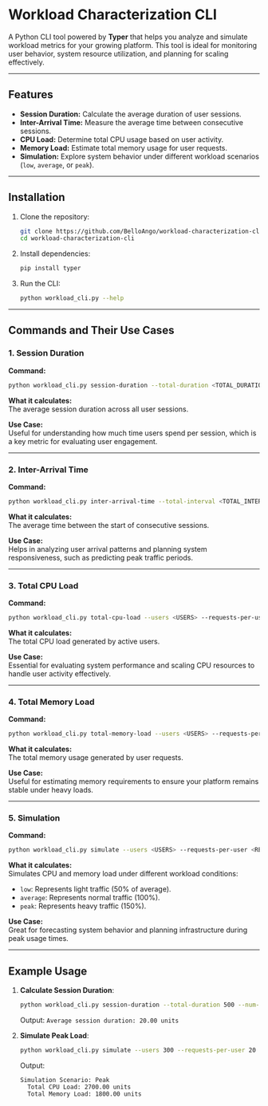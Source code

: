 # Workload Characterization CLI

A Python CLI tool powered by **Typer** that helps you analyze and simulate workload metrics for your growing platform. This tool is ideal for monitoring user behavior, system resource utilization, and planning for scaling effectively.

---

## Features

- **Session Duration:** Calculate the average duration of user sessions.
- **Inter-Arrival Time:** Measure the average time between consecutive sessions.
- **CPU Load:** Determine total CPU usage based on user activity.
- **Memory Load:** Estimate total memory usage for user requests.
- **Simulation:** Explore system behavior under different workload scenarios (`low`, `average`, or `peak`).

---

## Installation

1. Clone the repository:
   ```bash
   git clone https://github.com/BelloAngo/workload-characterization-cli.git
   cd workload-characterization-cli
   ```

2. Install dependencies:
   ```bash
   pip install typer
   ```

3. Run the CLI:
   ```bash
   python workload_cli.py --help
   ```

---

## Commands and Their Use Cases

### 1. **Session Duration**
**Command:**  
```bash
python workload_cli.py session-duration --total-duration <TOTAL_DURATION> --num-sessions <NUM_SESSIONS>
```

**What it calculates:**  
The average session duration across all user sessions.

**Use Case:**  
Useful for understanding how much time users spend per session, which is a key metric for evaluating user engagement.

---

### 2. **Inter-Arrival Time**
**Command:**  
```bash
python workload_cli.py inter-arrival-time --total-interval <TOTAL_INTERVAL> --num-intervals <NUM_INTERVALS>
```

**What it calculates:**  
The average time between the start of consecutive sessions.

**Use Case:**  
Helps in analyzing user arrival patterns and planning system responsiveness, such as predicting peak traffic periods.

---

### 3. **Total CPU Load**
**Command:**  
```bash
python workload_cli.py total-cpu-load --users <USERS> --requests-per-user <REQUESTS_PER_USER> --cpu-per-request <CPU_PER_REQUEST>
```

**What it calculates:**  
The total CPU load generated by active users.

**Use Case:**  
Essential for evaluating system performance and scaling CPU resources to handle user activity effectively.

---

### 4. **Total Memory Load**
**Command:**  
```bash
python workload_cli.py total-memory-load --users <USERS> --requests-per-user <REQUESTS_PER_USER> --memory-per-request <MEMORY_PER_REQUEST>
```

**What it calculates:**  
The total memory usage generated by user requests.

**Use Case:**  
Useful for estimating memory requirements to ensure your platform remains stable under heavy loads.

---

### 5. **Simulation**
**Command:**  
```bash
python workload_cli.py simulate --users <USERS> --requests-per-user <REQUESTS_PER_USER> --cpu-per-request <CPU_PER_REQUEST> --memory-per-request <MEMORY_PER_REQUEST> --simulation-scenario <low|average|peak>
```

**What it calculates:**  
Simulates CPU and memory load under different workload conditions:
- `low`: Represents light traffic (50% of average).
- `average`: Represents normal traffic (100%).
- `peak`: Represents heavy traffic (150%).

**Use Case:**  
Great for forecasting system behavior and planning infrastructure during peak usage times.

---

## Example Usage

1. **Calculate Session Duration**:
   ```bash
   python workload_cli.py session-duration --total-duration 500 --num-sessions 25
   ```
   Output: `Average session duration: 20.00 units`

2. **Simulate Peak Load**:
   ```bash
   python workload_cli.py simulate --users 300 --requests-per-user 20 --cpu-per-request 0.3 --memory-per-request 0.2 --simulation-scenario peak
   ```
   Output:  
   ```
   Simulation Scenario: Peak
     Total CPU Load: 2700.00 units
     Total Memory Load: 1800.00 units
   ```
